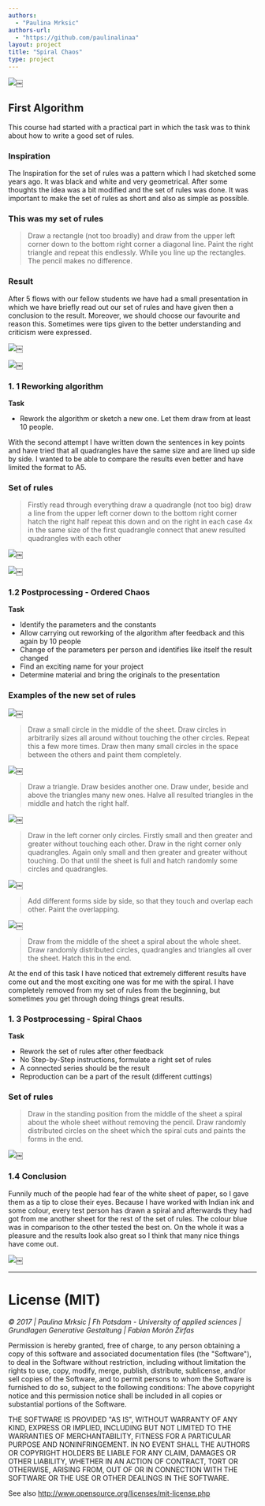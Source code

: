 ```yaml
--- 
authors: 
  - "Paulina Mrksic"
authors-url: 
  - "https://github.com/paulinalinaa"
layout: project
title: "Spiral Chaos"
type: project
---
```


![](./splash.png)￼



## First Algorithm
This course had started with a practical part in which the task was to think about how to write a good set of rules.

### Inspiration

The Inspiration for the set of rules was a pattern which I had sketched some years ago. It was black and white and very geometrical. After some thoughts the idea was a bit modified and the set of rules was done. It was important to make the set of rules as short and also as simple as possible.

### This was my set of rules

>Draw a rectangle (not too broadly) and draw from the upper left corner down to the bottom right corner a diagonal line. Paint the right triangle and repeat this endlessly. While you line up the rectangles. The pencil makes no difference.

### Result

After 5 flows with our fellow students we have had a small presentation in which we have briefly read out our set of rules and have given then a conclusion to the result. Moreover, we should choose our favourite and reason this.
Sometimes were tips given to the better understanding and criticism were expressed.

![](./assets/images/1ergebnis.png)￼

![](./assets/images/1ergebnis2.png)￼

### 1. 1 Reworking algorithm 
**Task**
- Rework the algorithm or sketch a new one. Let them draw from at least 10 people.

With the second attempt I have written down the sentences in key points and have tried that all quadrangles have the same size and are lined up side by side. I wanted to be able to compare the results even better and have limited the format to A5.

### Set of rules

>Firstly read through everything
>draw a quadrangle (not too big)
>draw a line from the upper left corner down to the bottom right corner
>hatch the right half
>repeat this down and on the right in each case 4x in the same size of the first quadrangle
>connect that anew resulted quadrangles with each other

![](./assets/images/2ergebnis.png)￼

![](./assets/images/2ergebnis2.png)￼

### 1.2 Postprocessing - Ordered Chaos
**Task**
- Identify the parameters and the constants
- Allow carrying out reworking of the algorithm after feedback and this again by 10 people
- Change of the parameters per person and identifies like itself the result changed
- Find an exciting name for your project
- Determine material and bring the originals to the presentation

### Examples of the new set of rules

![](./assets/images/3circles.png)￼


>Draw a small circle in the middle of the sheet. Draw circles in arbitrarily sizes all around without touching the other circles. Repeat this a few more times. Draw then many small circles in the space between the others and paint them completely.

![](./assets/images/4triangle.png)￼


>Draw a triangle. Draw besides another one. Draw under, beside and above the triangles many new ones. Halve all resulted triangles in the middle and hatch the right half.

![](./assets/images/6circle-sqaure.png)￼


>Draw in the left corner only circles. Firstly small and then greater and greater without touching each other. Draw in the right corner only quadrangles. Again only small and then greater and greater without touching. Do that until the sheet is full and hatch randomly some circles and quadrangles. 

![](./assets/images/7mixed-forms.png)￼


>Add different forms side by side, so that they touch and overlap each other. Paint the overlapping.

![](./assets/images/5spiral.png)￼


>Draw from the middle of the sheet a spiral about the whole sheet. Draw randomly distributed circles, quadrangles and triangles all over the sheet. Hatch this in the end. 

At the end of this task I have noticed that extremely different results have come out and the most exciting one was for me with the spiral. I have completely removed from my set of rules from the beginning, but sometimes you get through doing things great results.

### 1. 3 Postprocessing - Spiral Chaos
**Task**
- Rework the set of rules after other feedback
- No Step-by-Step instructions, formulate a right set of rules
- A connected series should be the result
- Reproduction can be a part of the result (different cuttings)

### Set of rules

>Draw in the standing position from the middle of the sheet a spiral about the whole sheet without removing the pencil. Draw randomly distributed circles on the sheet which the spiral cuts and paints the forms in the end.

![](./assets/images/8result.png)￼



### 1.4 Conclusion
Funnily much of the people had fear of the white sheet of paper, so I gave them as a tip to close their eyes.
Because I have worked with Indian ink and some colour, every test person has drawn a spiral and afterwards they had got from me another sheet for the rest of the set of rules.
The colour blue was in comparison to the other tested the best on.
On the whole it was a pleasure and the results look also great so I think that many nice things have come out.

![](./assets/images/9favourite.png)￼


---

# License (MIT)
*© 2017 | Paulina Mrksic | Fh Potsdam - University of applied sciences | Grundlagen Generative Gestaltung | Fabian Morón Zirfas*

Permission is hereby granted, free of charge, to any person obtaining a copy of this software and associated documentation files (the "Software"), to deal in the Software without restriction, including without limitation the rights to use, copy, modify, merge, publish, distribute, sublicense, and/or sell copies of the Software, and to permit persons to whom the Software is furnished to do so, subject to the following conditions: The above copyright notice and this permission notice shall be included in all copies or substantial portions of the Software.

THE SOFTWARE IS PROVIDED "AS IS", WITHOUT WARRANTY OF ANY KIND, EXPRESS OR IMPLIED, INCLUDING BUT NOT LIMITED TO THE WARRANTIES OF MERCHANTABILITY, FITNESS FOR A PARTICULAR PURPOSE AND NONINFRINGEMENT. IN NO EVENT SHALL THE AUTHORS OR COPYRIGHT HOLDERS BE LIABLE FOR ANY CLAIM, DAMAGES OR OTHER LIABILITY, WHETHER IN AN ACTION OF CONTRACT, TORT OR OTHERWISE, ARISING FROM, OUT OF OR IN CONNECTION WITH THE SOFTWARE OR THE USE OR OTHER DEALINGS IN THE SOFTWARE.

See also http://www.opensource.org/licenses/mit-license.php

